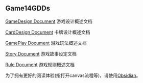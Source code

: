 ## Game14GDDs

[GameDesign Document](GameDesignDocument.md)  游戏设计概述文档

[CardDesign Document](CardDesign%20Document.md)  卡牌设计概述文档

[GamePlay Document](GamePlay.md)  游戏玩法概述文档

[Story Document](Story.md) 游戏故事设定文档

[Rule Document](Rule.md) 游戏规则概述文档

为了拥有更好的阅读体验(指打开canvas流程等)，请使用[Obsidian](https://obsidian.md/)。